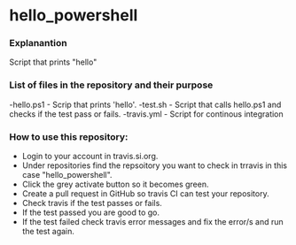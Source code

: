 # hello_powershell

### Explanantion
Script that prints "hello"

### List of files in the repository and their purpose
-hello.ps1 - Scrip that prints 'hello'.
-test.sh - Script that calls hello.ps1 and checks if the test pass or fails. 
-travis.yml - Script for continous integration

### How to use this repository:
* Login to your account in travis.si.org.
* Under repositories find the repsoitory you want to check in trravis in this case "hello_powershell".
* Click the grey activate button so it becomes green.
* Create a pull request in GitHub so travis CI can test your repository. 
* Check travis if the test passes or fails. 
* If the test passed you are good to go.
* If the test failed check travis error messages and fix the error/s and run the test again.
